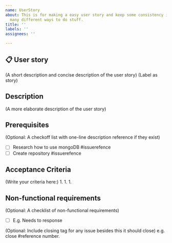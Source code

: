 ```yaml
---
name: UserStory
about: This is for making a easy user story and keep some consistency instead of having
  many different ways to do stuff.
title: ''
labels: ''
assignees: ''

---
```


## 📋 User story
(A short description and concise description of the user story)
(Label as story)

## Description
(A more elaborate description of the user story)

## Prerequisites
(Optional: A checkoff list with one-line description reference if they exist)
- [ ] Research how to use mongoDB #issuerefence
- [ ] Create repository #issuerefence

## Acceptance Criteria
(Write your criteria here:)
1.
1.
1.

## Non-functional requirements 
(Optional: A checklist of non-functional requirements)
- [ ] E.g. Needs to response 

(Optional: Include closing tag for any issue besides this it should close)
e.g. close #reference number.
